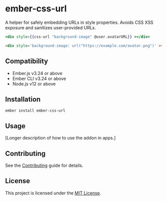 ember-css-url
==============================================================================

A helper for safely embedding URLs in style properties. Avoids CSS XSS exposure and sanitizes user-provided URLs.

```hbs
<div style={{css-url "background-image" @user.avatarURL}} ></div>
```

```html
<div style='background-image: url("https://example.com/avatar.png")' ></div>
```



Compatibility
------------------------------------------------------------------------------

* Ember.js v3.24 or above
* Ember CLI v3.24 or above
* Node.js v12 or above


Installation
------------------------------------------------------------------------------

```
ember install ember-css-url
```


Usage
------------------------------------------------------------------------------

[Longer description of how to use the addon in apps.]


Contributing
------------------------------------------------------------------------------

See the [Contributing](CONTRIBUTING.md) guide for details.


License
------------------------------------------------------------------------------

This project is licensed under the [MIT License](LICENSE.md).
